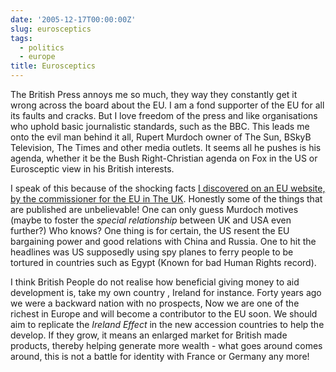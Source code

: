 ```yaml
---
date: '2005-12-17T00:00:00Z'
slug: eurosceptics
tags:
  - politics
  - europe
title: Eurosceptics
---
```


The British Press annoys me so much, they way they constantly get it wrong
across the board about the EU. I am a fond supporter of the EU for all its
faults and cracks. But I love freedom of the press and like organisations who
uphold basic journalistic standards, such as the BBC. This leads me onto the
evil man behind it all, Rupert Murdoch owner of The Sun, BSkyB Television, The
Times and other media outlets. It seems all he pushes is his agenda, whether it
be the Bush Right-Christian agenda on Fox in the US or Eurosceptic view in his
British interests.

I speak of this because of the shocking facts [I discovered on an EU website, by
the commissioner for the EU in The UK][EuroMyths]. Honestly some of the things
that are published are unbelievable! One can only guess Murdoch motives (maybe
to foster the _special relationship_ between UK and USA even further?) Who
knows? One thing is for certain, the US resent the EU bargaining power and good
relations with China and Russia. One to hit the headlines was US supposedly
using spy planes to ferry people to be tortured in countries such as Egypt
(Known for bad Human Rights record).

I think British People do not realise how beneficial giving money to aid
development is, take my own country , Ireland for instance. Forty years ago we
were a backward nation with no prospects, Now we are one of the richest in
Europe and will become a contributor to the EU soon. We should aim to replicate
the _Ireland Effect_ in the new accession countries to help the develop. If they
grow, it means an enlarged market for British made products, thereby helping
generate more wealth - what goes around comes around, this is not a battle for
identity with France or Germany any more!

[EuroMyths]:
  http://web.archive.org/web/20051222172346/http://www.cec.org.uk/press/myths/index.htm
